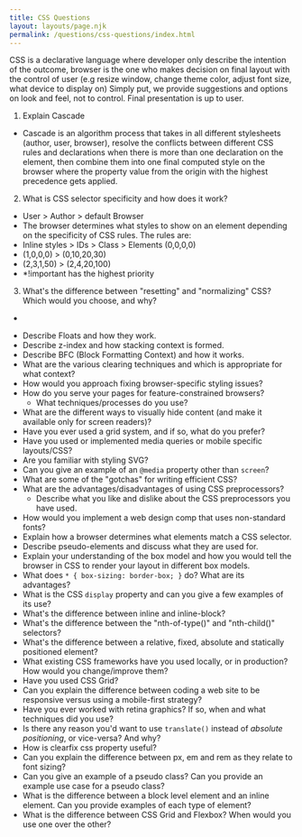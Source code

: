 ```yaml
---
title: CSS Questions
layout: layouts/page.njk
permalink: /questions/css-questions/index.html
---
```


CSS is a declarative language where developer only describe the intention of the outcome, browser is the one who makes decision on final layout with the control of user (e.g resize window, change theme color, adjust font size, what device to display on)
Simply put, we provide suggestions and options on look and feel, not to control. Final presentation is up to user. 

1. Explain Cascade
- Cascade is an algorithm process that takes in all different stylesheets (author, user, browser), resolve the conflicts between different CSS rules and declarations when there is more than one declaration on the element, then combine them into one final computed style on the browser where the property value from the origin with the highest precedence gets applied.


2. What is CSS selector specificity and how does it work?
- User > Author > default Browser
- The browser determines what styles to show on an element depending on the specificity of CSS rules. The rules are: 
- Inline styles > IDs > Class > Elements (0,0,0,0) 
- (1,0,0,0) > (0,10,20,30) 
- (2,3,1,50) > (2,4,20,100)
- *!important has the highest priority

3. What's the difference between "resetting" and "normalizing" CSS? Which would you choose, and why?
-

* Describe Floats and how they work.
* Describe z-index and how stacking context is formed.
* Describe BFC (Block Formatting Context) and how it works.
* What are the various clearing techniques and which is appropriate for what context?
* How would you approach fixing browser-specific styling issues?
* How do you serve your pages for feature-constrained browsers?
  * What techniques/processes do you use?
* What are the different ways to visually hide content (and make it available only for screen readers)?
* Have you ever used a grid system, and if so, what do you prefer?
* Have you used or implemented media queries or mobile specific layouts/CSS?
* Are you familiar with styling SVG?
* Can you give an example of an `@media` property other than `screen`?
* What are some of the "gotchas" for writing efficient CSS?
* What are the advantages/disadvantages of using CSS preprocessors?
  * Describe what you like and dislike about the CSS preprocessors you have used.
* How would you implement a web design comp that uses non-standard fonts?
* Explain how a browser determines what elements match a CSS selector.
* Describe pseudo-elements and discuss what they are used for.
* Explain your understanding of the box model and how you would tell the browser in CSS to render your layout in different box models.
* What does ```* { box-sizing: border-box; }``` do? What are its advantages?
* What is the CSS `display` property and can you give a few examples of its use?
* What's the difference between inline and inline-block?
* What's the difference between the "nth-of-type()" and "nth-child()" selectors?
* What's the difference between a relative, fixed, absolute and statically positioned element?
* What existing CSS frameworks have you used locally, or in production? How would you change/improve them?
* Have you used CSS Grid?
* Can you explain the difference between coding a web site to be responsive versus using a mobile-first strategy?
* Have you ever worked with retina graphics? If so, when and what techniques did you use?
* Is there any reason you'd want to use `translate()` instead of *absolute positioning*, or vice-versa? And why?
* How is clearfix css property useful?
* Can you explain the difference between px, em and rem as they relate to font sizing?
* Can you give an example of a pseudo class? Can you provide an example use case for a pseudo class? 
* What is the difference between a block level element and an inline element. Can you provide examples of each type of element?
* What is the difference between CSS Grid and Flexbox? When would you use one over the other?
